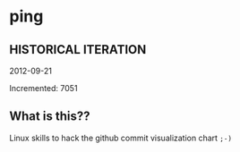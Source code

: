 # ping

## HISTORICAL ITERATION
2012-09-21

Incremented: 7051

## What is this?? 
Linux skills to hack the github commit visualization chart `;-)`
